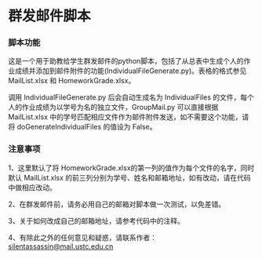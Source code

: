# 群发邮件脚本

### 脚本功能

这是一个用于助教给学生群发邮件的python脚本，包括了从总表中生成个人的作业成绩并添加到邮件附件的功能(IndividualFileGenerate.py)。表格的格式参见 MailList.xlsx 和 HomeworkGrade.xlsx。

调用 IndividualFileGenerate.py 后会自动生成名为 IndividualFiles 的文件，每个人的作业成绩为以学号为名的独立文件，GroupMail.py 可以直接根据 MailList.xlsx 中的学号匹配相应文件作为邮件附件发送，如不需要这个功能，请将 doGenerateIndividualFiles 的值设为 False。

### 注意事项

1、这里默认了将 HomeworkGrade.xlsx的第一列的值作为每个文件的名字，同时默认 MailList.xlsx 的前三列分别为学号、姓名和邮箱地址，如有改动，请在代码中做相应改动。

2、在群发邮件前，请务必用自己的邮箱对脚本做一次测试，以免差错。

3、关于如何改成自己的邮箱地址，请参考代码中的注释。

4、有除此之外的任何意见和疑惑，请联系作者：silentassassin@mail.ustc.edu.cn